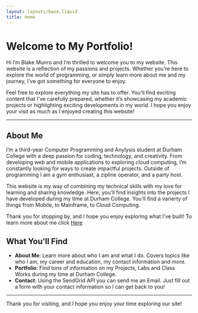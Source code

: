 ```yaml
---
layout: layouts/base.liquid
title: Home
---
```


# Welcome to My Portfolio!

Hi I’m Blake Munro and I’m thrilled to welcome you to my website. This website is a reflection of my passions and projects. Whether you're here to explore the world of programming, or simply learn more about me and my journey, I’ve got something for everyone to enjoy.

Feel free to explore everything my site has to offer. You’ll find exciting content that I’ve carefully prepared, whether it’s showcasing my academic projects or highlighting exciting developments in my world. I hope you enjoy your visit as much as I enjoyed creating this website!

---

## About Me

I’m a third-year Computer Programming and Anylysis student at Durham College with a deep passion for coding, technology, and creativity. From developing web and mobile applications to exploring cloud computing, I’m constantly looking for ways to create impactful projects. Outside of programming I am a gym enthusiast, a zipline operator, and a party host.

This website is my way of combining my technical skills with my love for learning and sharing knowledge. Here, you'll find insights into the projects I have developed during my time at Durham College. You'll find a varierty of things from Mobile, to Mainframe, to Cloud Computing.

Thank you for stopping by, and I hope you enjoy exploring what I’ve built!
To learn more about me click <a href="/about">Here</a>

## What You’ll Find

- **About Me**: Learn more about who I am and what I do. Covers topics like who I am, my career and education, my contact information and more.
- **Portfolio**: Find tons of information on my Projects, Labs and Class Works during my time at Durham College.
- **Contact**: Using the SendGrid API you can send me an Email. Just fill out a form with your contact information so I can get back to you!

---

Thank you for visiting, and I hope you enjoy your time exploring our site!
